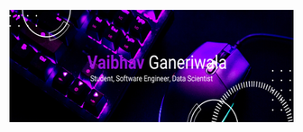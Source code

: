 <p align = "center">

<img width = "700" height = "200" src = "Banner.png" alt = "My Banner">

</p>
